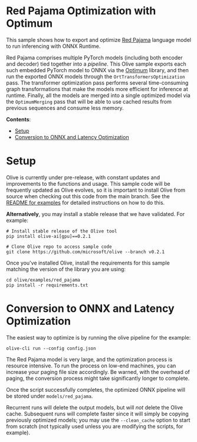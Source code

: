 # Red Pajama Optimization with Optimum <!-- omit in toc -->

This sample shows how to export and optimize [Red Pajama](https://huggingface.co/togethercomputer/RedPajama-INCITE-Base-3B-v1) language model to run inferencing with ONNX Runtime.

Red Pajama comprises multiple PyTorch models (including both encoder and decoder) tied together into a *pipeline*. This Olive sample exports each such embedded PyTorch model to ONNX via the [Optimum](https://huggingface.co/docs/optimum/onnxruntime/overview) library, and then run the exported ONNX models through the `OrtTransformersOptimization` pass. The transformer optimization pass performs several time-consuming graph transformations that make the models more efficient for inference at runtime. Finally, all the models are merged into a single optimized model via the `OptimumMerging` pass that will be able to use cached results from previous sequences and consume less memory.

**Contents**:
- [Setup](#setup)
- [Conversion to ONNX and Latency Optimization](#conversion-to-onnx-and-latency-optimization)

# Setup

Olive is currently under pre-release, with constant updates and improvements to the functions and usage. This sample code will be frequently updated as Olive evolves, so it is important to install Olive from source when checking out this code from the main branch. See the [README for examples](https://github.com/microsoft/Olive/blob/main/examples/README.md#important) for detailed instructions on how to do this.

**Alternatively**, you may install a stable release that we have validated. For example:
```
# Install stable release of the Olive tool
pip install olive-ai[gpu]==0.2.1

# Clone Olive repo to access sample code
git clone https://github.com/microsoft/olive --branch v0.2.1
```
Once you've installed Olive, install the requirements for this sample matching the version of the library you are using:
```
cd olive/examples/red_pajama
pip install -r requirements.txt
```

# Conversion to ONNX and Latency Optimization

The easiest way to optimize is by running the olive pipeline for the example:
```
olive-cli run --config config.json
```
The Red Pajama model is very large, and the optimization process is resource intensive. To run the process on low-end machines, you can increase your paging file size accordingly. Be warned, with the overhead of paging, the conversion process might take significantly longer to complete.

Once the script successfully completes, the optimized ONNX pipeline will be stored under `models/red_pajama`.

Recurrent runs will delete the output models, but will *not* delete the Olive cache. Subsequent runs will complete faster since it will simply be copying previously optimized models; you may use the `--clean_cache` option to start from scratch (not typically used unless you are modifying the scripts, for example).
